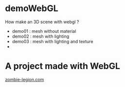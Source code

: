 # demoWebGL

How make an 3D scene with webgl ?

 * demo01 :  mesh without material
 * demo02 :  mesh with lighting
 * demo03 :  mesh with lighting and texture
 * 
 
# A project made with WebGL

[zombie-legion.com](http://zombie-legion.com/)

